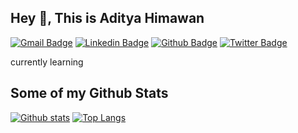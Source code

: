 ## Hey 👋, This is Aditya Himawan
[![Gmail Badge](https://img.shields.io/badge/-adityahimaone@gmail.com-c14438?style=flat&logo=Gmail&logoColor=white&link=mailto:adityahimaone@gmail.com)](mailto:adityahimaone@gmail.com) 
[![Linkedin Badge](https://img.shields.io/badge/-adityahimaone-0072b1?style=flat&logo=Linkedin&logoColor=white&link=https://www.linkedin.com/in/adityahimaone/)](https://www.linkedin.com/in/adityahimaone/) [![Github Badge](https://img.shields.io/badge/-adityahimaone-grey?style=flat&logo=github&logoColor=white&link=https://github.com/adityahimaone/)](https://www.github.com/adityahimaone/) [![Twitter Badge](https://img.shields.io/badge/-adityahimaone-00acee?style=flat&logo=twitter&logoColor=white&link=https://twitter.com/adityahimaone/)](https://www.twitter.com/adityahimaone/) <p align='left'>currently learning</p>
## Some of my Github Stats
<!-- <p align=left> <img src=https://komarev.com/ghpvc/?username=adityahimaone alt=adityahimaone /> </p> -->

[![Github stats](https://github-readme-stats.vercel.app/api?username=adityahimaone&hide=stars&show_icons=true&include_all_commits=true&theme=shades-of-purple)](https://github.com/adityahimaone/github-readme-stats)
[![Top Langs](https://github-readme-stats.vercel.app/api/top-langs/?username=adityahimaone&layout=compact&theme=shades-of-purple&hide=html,php)](https://github.com/adityahimaone/github-readme-stats)
